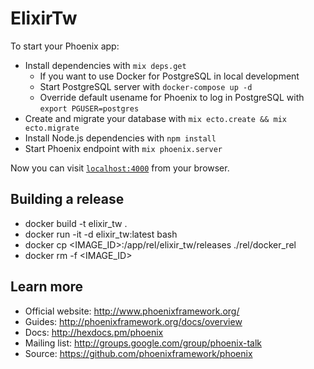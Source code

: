 # ElixirTw

To start your Phoenix app:

  * Install dependencies with `mix deps.get`
    * If you want to use Docker for PostgreSQL in local development
    * Start PostgreSQL server with `docker-compose up -d`
    * Override default usename for Phoenix to log in PostgreSQL with `export PGUSER=postgres`
  * Create and migrate your database with `mix ecto.create && mix ecto.migrate`
  * Install Node.js dependencies with `npm install`
  * Start Phoenix endpoint with `mix phoenix.server`

Now you can visit [`localhost:4000`](http://localhost:4000) from your browser.

<!--Ready to run in production? Please [check our deployment guides](http://www.phoenixframework.org/docs/deployment).-->
## Building a release
  * docker build -t elixir_tw .
  * docker run -it -d elixir_tw:latest bash
  * docker cp <IMAGE_ID>:/app/rel/elixir_tw/releases ./rel/docker_rel
  * docker rm -f <IMAGE_ID>

## Learn more

  * Official website: http://www.phoenixframework.org/
  * Guides: http://phoenixframework.org/docs/overview
  * Docs: http://hexdocs.pm/phoenix
  * Mailing list: http://groups.google.com/group/phoenix-talk
  * Source: https://github.com/phoenixframework/phoenix
